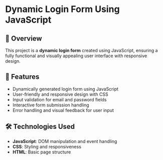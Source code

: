 # Dynamic Login Form Using JavaScript

## 📌 Overview
This project is a **dynamic login form** created using JavaScript, ensuring a fully functional and visually appealing user interface with responsive design.

## 🎯 Features
- Dynamically generated login form using JavaScript
- User-friendly and responsive design with CSS
- Input validation for email and password fields
- Interactive form submission handling
- Error handling and visual feedback for user input

## 🛠️ Technologies Used
- **JavaScript**: DOM manipulation and event handling
- **CSS**: Styling and responsiveness
- **HTML**: Basic page structure
